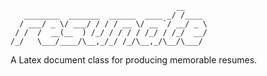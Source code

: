 ```
                                     __
   ________  _______  ______  ____ _/ /____
  / ___/ _ \/ ___/ / / / __ \/ __ `/ __/ _ \
 / /  /  __(__  ) /_/ / / / / /_/ / /_/  __/
/_/   \___/____/\__,_/_/ /_/\__,_/\__/\___/

```

A Latex document class for producing memorable resumes.
